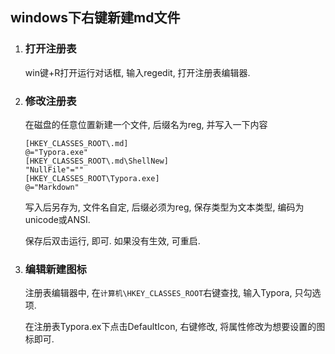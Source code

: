 ## windows下右键新建md文件

1. ### 打开注册表

   win键+R打开运行对话框, 输入regedit, 打开注册表编辑器.

2. ### 修改注册表

   在磁盘的任意位置新建一个文件, 后缀名为reg, 并写入一下内容

   ```
   [HKEY_CLASSES_ROOT\.md]
   @="Typora.exe"
   [HKEY_CLASSES_ROOT\.md\ShellNew]
   "NullFile"=""
   [HKEY_CLASSES_ROOT\Typora.exe]
   @="Markdown"
   ```

   写入后另存为, 文件名自定, 后缀必须为reg, 保存类型为文本类型, 编码为unicode或ANSI.

   保存后双击运行, 即可. 如果没有生效, 可重启.

3. ### 编辑新建图标

   注册表编辑器中, 在`计算机\HKEY_CLASSES_ROOT`右键查找, 输入Typora, 只勾选项. 
   
   在注册表Typora.ex下点击DefaultIcon, 右键修改, 将属性修改为想要设置的图标即可.

